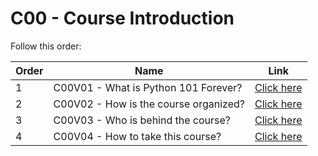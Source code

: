# C00 - Course Introduction

Follow this order:

| Order | Name                                  | Link                     |
|-------|---------------------------------------|--------------------------|
| 1     | C00V01 - What is Python 101 Forever?  | [Click here](01-C00V01/) |
| 2     | C00V02 - How is the course organized? | [Click here](02-C00V02/) |
| 3     | C00V03 - Who is behind the course?    | [Click here](03-C00V03/) |
| 4     | C00V04 - How to take this course?     | [Click here](04-C00V04/) |
